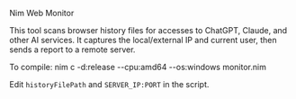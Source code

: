 Nim Web Monitor

This tool scans browser history files for accesses to ChatGPT, Claude, and other AI services. It captures the local/external IP and current user, then sends a report to a remote server.

To compile:
nim c -d:release --cpu:amd64 --os:windows monitor.nim

Edit `historyFilePath` and `SERVER_IP:PORT` in the script.